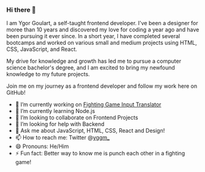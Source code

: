 ### Hi there 👋

<!--
**ygg-m/ygg-m** is a ✨ _special_ ✨ repository because its `README.md` (this file) appears on your GitHub profile.

Here are some ideas to get you started:

- 🔭 I’m currently working on ...
- 🌱 I’m currently learning ...
- 👯 I’m looking to collaborate on ...
- 🤔 I’m looking for help with ...
- 💬 Ask me about ...
- 📫 How to reach me: ...
- 😄 Pronouns: ...
- ⚡ Fun fact: ...
-->

I am Ygor Goulart, a self-taught frontend developer. I've been a designer for moree than 10 years and discovered my love for coding a year ago and have been pursuing it ever since. In a short year, I have completed several bootcamps and worked on various small and medium projects using HTML, CSS, JavaScript, and React.

My drive for knowledge and growth has led me to pursue a computer science bachelor's degree, and I am excited to bring my newfound knowledge to my future projects.

Join me on my journey as a frontend developer and follow my work here on GitHub!

- 🔭 I’m currently working on <a href="https://github.com/ygg-m/fg-input-translator">Fighting Game Input Translator</a>
- 🌱 I’m currently learning Node.js
- 👯 I’m looking to collaborate on Frontend Projects
- 🤔 I’m looking for help with Backend
- 💬 Ask me about JavaScript, HTML, CSS, React and Design!
- 📫 How to reach me: Twitter @<a href="https://twitter.com/yggm_">yggm_</a>
- 😄 Pronouns: He/Him
- ⚡ Fun fact: Better way to know me is punch each other in a fighting game!
